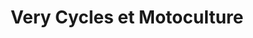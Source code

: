 ---
title: "Very Cycles et Motoculture"
url: /bain-de-bretagne/very-cycles-et-motoculture/
shop: vélo
---